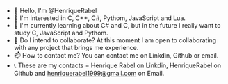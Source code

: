 - 👋 Hello, I'm @HenriqueRabel
- 👀 I'm interested in C, C++, C#, Pythom, JavaScript and Lua.
- 🌱 I'm currently learning about C# and C, but in the future I really want to study C, JavaScript and Pythom.
- 💞️ Do I intend to collaborate? At this moment I am open to collaborating with any project that brings me experience.
- 📫 How to contact me? You can contact me on Linkdin, Github or email.
- 📞 These are my contacts = Henrique Rabel on Linkdin, HenriqueRabel on Github and henriquerabel1999@gmail.com on Email.

<!---
HenriqueRabel/HenriqueRabel is a ✨ special ✨ repository because its `README.md` (this file) appears on your GitHub profile.
You can click the Preview link to take a look at your changes.
--->
